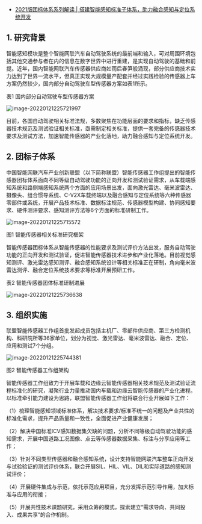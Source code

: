 - [2021版团标体系系列解读 | 搭建智能感知标准子体系，助力融合感知与定位系统开发](https://mp.weixin.qq.com/s/wHLJ20qauZlKSYFjOYj3cA)

## 1. 研究背景

智能感知模块是整个智能网联汽车自动驾驶系统的最前端和输入，可对周围环境包括其他交通参与者在内的信息在数字世界中进行重建，是实现自动驾驶的基础和前提。近年，国内智能网联汽车传感器供应商如雨后春笋般涌现，部分供应商技术实力达到了世界一流水平，但真正实现大规模量产配套并经过实践检验的传感器上车方案仍然较少，国内部分自动驾驶车型传感器方案如表1所示。

表1 国内部分自动驾驶车型传感器方案

![image-20220121225721997](https://gitee.com/er-huomeng/img/raw/master/img/image-20220121225721997.png)

目前，各国自动驾驶相关标准法规，多数聚焦在功能层面的要求和指标，缺乏传感器技术规范及测试验证相关标准，亟需制定相关标准，提供一套完备的传感器技术要求及测试方法，加速智能传感器的产业化落地，助力融合感知与定位系统开发。

## 2. 团标子体系

中国智能网联汽车产业创新联盟（以下简称联盟）智能传感器工作组提出的智能传感器团标体系面向不同等级自动驾驶功能的正向开发和测试验证需求，从车载端感知系统和路侧端感知系统两个方面的应用场景出发，面向激光雷达、毫米波雷达、摄像头、组合惯导系统、C-V2X车载终端以及融合感知与定位系统等六种传感器零部件或系统，开展产品技术标准、数据标注规范、传感器模型构建、协同感知要求、硬件测评要求、感知测评方法等6个方面的标准研制工作。

![image-20220121225715572](https://gitee.com/er-huomeng/img/raw/master/img/image-20220121225715572.png)

图1 智能传感器相关标准研究框架

智能传感器团标体系从智能传感器的性能要求及测试评价方法出发，服务自动驾驶功能的正向开发和测试验证，促进智能传感器技术进步和产业化落地。目前视觉感知测评、激光雷达感知测评、融合感知系统设计等相关标准正在研制，角向毫米波雷达测评、融合定位系统技术要求等标准开展预研工作。

表2 智能传感器团体标准研制进展

![image-20220121225736638](https://gitee.com/er-huomeng/img/raw/master/img/image-20220121225736638.png)

## 3. 组织实施

联盟智能传感器工作组首批发起成员包括主机厂、零部件供应商、第三方检测机构、科研院所等36家单位，划分为视觉、激光雷达、毫米波雷达、融合、定位、应用和测试7个分组。

![image-20220121225744381](https://gitee.com/er-huomeng/img/raw/master/img/image-20220121225744381.png)

图2 智能传感器工作组架构

智能传感器工作组致力于开展车载和边缘云智能传感器相关技术规范及测试验证流程标准化的研究，凝聚行业力量推动国内车载和边缘云智能传感器的产业化进程。以标准牵引能力建设为思路，联盟智能传感器工作组将联合行业开展如下工作：

（1）梳理智能感知领域标准体系，解决技术要求/标准不统一的问题及产业共性的标准化需求，提升产品质量和一致性，全面促进产业健康发展；

（2）解决中国标准ICV感知数据集欠缺的问题，分析不同等级自动驾驶功能的感知需求，开展中国道路工况图像、点云等传感器数据采集、标注与分享应用等工作；

（3）针对不同类型传感器和融合感知系统，设计支持智能网联汽车整车正向开发与试验验证的测试评价体系，联合开展SIL、HIL、VIL、DIL和实际道路的感知测试评价；

（4）开展硬件集成与示范，依托示范应用项目，充分发挥示范引导作用，加大标准与应用的衔接；

（5）开展共性技术课题研究，采用众筹的模式，探索建立“需求导向、共同投入、成果共享”的合作机制。